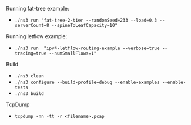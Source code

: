 Running fat-tree example:
* `./ns3 run "fat-tree-2-tier --randomSeed=233 --load=0.3 --serverCount=8 --spineToLeafCapacity=10"`

Running letflow example:
* `./ns3 run  "ipv4-letflow-routing-example --verbose=true --tracing=true --numSmallFlows=1"`

Build
* `./ns3 clean`
* `./ns3 configure --build-profile=debug --enable-examples --enable-tests`
* `./ns3 build`

TcpDump
* `tcpdump -nn -tt -r <filename>.pcap`

